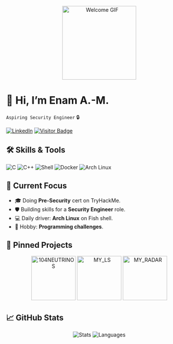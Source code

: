 <p align="center">
  <img src="https://media.giphy.com/media/hvRJCLFzcasrR4ia7z/giphy.gif" alt="Welcome GIF" width="200"/>
</p>

# 👋 Hi, I’m Enam A.-M.
`Aspiring Security Engineer` 🔒

[![LinkedIn](https://img.shields.io/badge/-LinkedIn-0A66C2?logo=linkedin&logoColor=white)](https://www.linkedin.com/in/enam-kodjoh-kpakpassou-210569360/)
[![Visitor Badge](https://visitor-badge.laobi.icu/badge?page_id=EnamAntoineM.EnamAntoineM)](https://visitor-badge.laobi.icu/badge?page_id=EnamAntoineM.EnamAntoineM)

## 🛠️ Skills & Tools

![C](https://img.shields.io/badge/C-555555?logo=c&logoColor=white)
![C++](https://img.shields.io/badge/C++-00599C?logo=c%2B%2B&logoColor=white)
![Shell](https://img.shields.io/badge/Shell-4EAA25?logo=gnu-bash&logoColor=white)
![Docker](https://img.shields.io/badge/Docker-2496ED?logo=docker&logoColor=white)
![Arch Linux](https://img.shields.io/badge/Arch_Linux-1793D1?logo=arch-linux&logoColor=white)

## 🚀 Current Focus

- 🎓 Doing **Pre-Security** cert on TryHackMe.
- 🛡️ Building skills for a **Security Engineer** role.
- 💻 Daily driver: **Arch Linux** on Fish shell.
- 🎯 Hobby: **Programming challenges**.

## 🌟 Pinned Projects

<div align="center">
  <a href="https://github.com/EnamAntoineM/104NEUTRINOS"><img src="https://media.giphy.com/media/3o7aD4SbQGR6ZpO0XE/giphy.gif" alt="104NEUTRINOS" width="120"/></a>
  <a href="https://github.com/EnamAntoineM/MY_LS"><img src="https://media.giphy.com/media/l0MYt5jPR6QX5pnqM/giphy.gif" alt="MY_LS" width="120"/></a>
  <a href="https://github.com/EnamAntoineM/MY_RADAR"><img src="https://media.giphy.com/media/26xBukhZFx8SZNlEA/giphy.gif" alt="MY_RADAR" width="120"/></a>
</div>

## 📈 GitHub Stats

<p align="center">
  <img src="https://github-readme-stats.vercel.app/api?username=EnamAntoineM&show_icons=true&theme=radical" alt="Stats"/>
  <img src="https://github-readme-stats.vercel.app/api/top-langs/?username=EnamAntoineM&layout=compact&theme=radical" alt="Languages"/>
</p>

